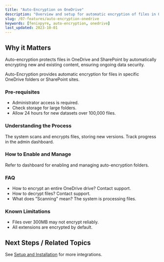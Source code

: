 ```yaml
---
title: "Auto-Encryption on OneDrive"
description: "Overview and setup for automatic encryption of files in OneDrive and SharePoint."
slug: /07-features/auto-encryption-onedrive
keywords: [fenixpyre, auto-encryption, onedrive]
last_updated: 2023-10-01
---
```


## Why it Matters
Auto-encryption protects files in OneDrive and SharePoint by automatically encrypting new and existing content, ensuring ongoing data security.

Auto-Encryption provides automatic encryption for files in specific OneDrive folders or SharePoint sites.

### Pre-requisites
- Administrator access is required.
- Check storage for large folders.
- Allow 24 hours for new datasets over 100,000 files.

### Understanding the Process
The system scans and encrypts files, storing new versions. Track progress in the admin dashboard.

### How to Enable and Manage
Refer to dashboard for enabling and managing auto-encryption folders.

### FAQ
- How to encrypt an entire OneDrive drive? Contact support.
- How to decrypt files? Contact support.
- What does "Scanning" mean? The system is processing files.

### Known Limitations
- Files over 300MB may not encrypt reliably.
- All extensions are encrypted by default.

## Next Steps / Related Topics
See [Setup and Installation](/03-setup-&-installation/index.md) for more integrations.
